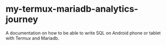 # my-termux-mariadb-analytics-journey
A documentation on how to be able to write SQL on Android phone or tablet with Termux and Mariadb.
